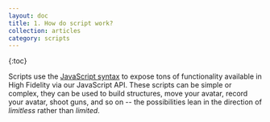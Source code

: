 ```yaml
---
layout: doc
title: 1. How do script work?
collection: articles
category: scripts
---
```


{:toc}

Scripts use the [JavaScript syntax](http://en.wikipedia.org/wiki/JavaScript#Syntax) to expose tons of functionality available in High Fidelity via our JavaScript API. These scripts can be simple or complex, they can be used to build structures, move your avatar, record your avatar, shoot guns, and so on -- the possibilities lean in the direction of *limitless* rather than *limited*.

